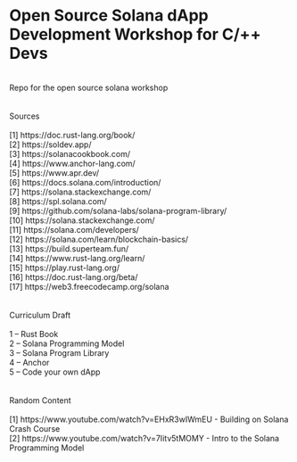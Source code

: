 # Open Source Solana dApp Development Workshop for C/++ Devs
<br />
Repo for the open source solana workshop <br />
<br />
<br />
Sources <br />
<br />
[1] https://doc.rust-lang.org/book/ <br />
[2] https://soldev.app/ <br />
[3] https://solanacookbook.com/ <br />
[4] https://www.anchor-lang.com/ <br />
[5] https://www.apr.dev/ <br />
[6] https://docs.solana.com/introduction/ <br />
[7] https://solana.stackexchange.com/ <br />
[8] https://spl.solana.com/ <br />
[9] https://github.com/solana-labs/solana-program-library/ <br />
[10] https://solana.stackexchange.com/ <br />
[11] https://solana.com/developers/ <br />
[12] https://solana.com/learn/blockchain-basics/ <br />
[13] https://build.superteam.fun/ <br />
[14] https://www.rust-lang.org/learn/ <br />
[15] https://play.rust-lang.org/ <br />
[16] https://doc.rust-lang.org/beta/ <br />
[17] https://web3.freecodecamp.org/solana <br />
<br />
<br />
Curriculum Draft <br />
<br />
1 – Rust Book <br />
2 – Solana Programming Model <br />
3 – Solana Program Library <br />
4 – Anchor <br />
5 – Code your own dApp <br />
<br />
<br />
Random Content <br />
<br />
[1] https://www.youtube.com/watch?v=EHxR3wIWmEU - Building on Solana Crash Course <br />
[2] https://www.youtube.com/watch?v=7Iitv5tMOMY - Intro to the Solana Programming Model <br />
